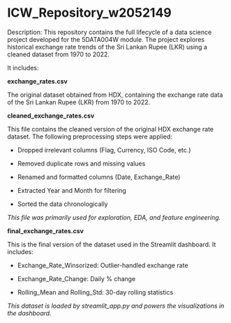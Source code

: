 # ICW_Repository_w2052149

Description:
This repository contains the full lifecycle of a data science project developed for the 5DATA004W module. The project explores historical exchange rate trends of the Sri Lankan Rupee (LKR) using a cleaned dataset from 1970 to 2022. 

It includes:

**exchange_rates.csv**

The original dataset obtained from HDX, containing the exchange rate data of the Sri Lankan Rupee (LKR) from 1970 to 2022. 

**cleaned_exchange_rates.csv**

This file contains the cleaned version of the original HDX exchange rate dataset. The following preprocessing steps were applied:

- Dropped irrelevant columns (Flag, Currency, ISO Code, etc.)

- Removed duplicate rows and missing values

- Renamed and formatted columns (Date, Exchange_Rate)

- Extracted Year and Month for filtering

- Sorted the data chronologically

_This file was primarily used for exploration, EDA, and feature engineering._

**final_exchange_rates.csv**

This is the final version of the dataset used in the Streamlit dashboard. It includes:

- Exchange_Rate_Winsorized: Outlier-handled exchange rate

- Exchange_Rate_Change: Daily % change

- Rolling_Mean and Rolling_Std: 30-day rolling statistics

_This dataset is loaded by streamlit_app.py and powers the visualizations in the dashboard._


